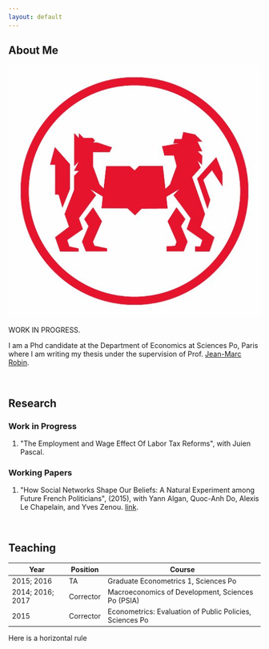```yaml
---
layout: default
---
```


## About Me

<img class="profile-picture" src="pipo.jpg">

WORK IN PROGRESS.

I am a Phd candidate at the Department of Economics at Sciences Po, Paris where I am writing my thesis under the supervision of Prof. [Jean-Marc Robin](https://sites.google.com/site/jmarcrobin/).

&nbsp;

## Research

### Work in Progress

1. "The Employment and Wage Effect Of Labor Tax Reforms", with Juien Pascal.

### Working Papers

1. "How Social Networks Shape Our Beliefs: A Natural Experiment among Future French Politicians", (2015), with Yann Algan, Quoc-Anh Do, Alexis Le Chapelain, and Yves Zenou. [link](Network.pdf).

&nbsp;

## Teaching

Year | Position | Course
-----|-------|--------
2015; 2016 | TA | Graduate Econometrics 1, Sciences Po
2014; 2016; 2017 | Corrector | Macroeconomics of Development, Sciences Po (PSIA)
2015 | Corrector  | Econometrics: Evaluation of Public Policies, Sciences Po

Here is a horizontal rule
